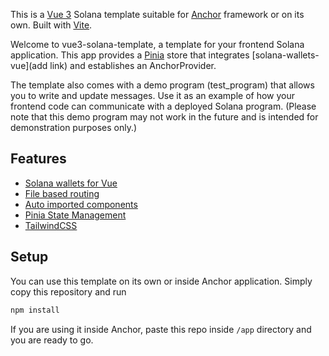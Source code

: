 
This is a [Vue 3](https://github.com/vuejs/core) Solana template suitable for [Anchor](https://github.com/coral-xyz/anchor) framework or on its own. Built with [Vite](https://github.com/vitejs/vite).

Welcome to vue3-solana-template, a template for your frontend Solana application. This app provides a [Pinia](https://pinia.vuejs.org/) store that integrates [solana-wallets-vue](add link) and establishes an AnchorProvider.

The template also comes with a demo program (test_program) that allows you to write and update messages. Use it as an example of how your frontend code can communicate with a deployed Solana program. (Please note that this demo program may not work in the future and is intended for demonstration purposes only.)


## Features
 - [Solana wallets for Vue](https://github.com/lorisleiva/solana-wallets-vue)
 - [File based routing](https://github.com/hannoeru/vite-plugin-pages)
 - [Auto imported components ](https://github.com/antfu/unplugin-vue-components)
-  [Pinia State Management](https://pinia.vuejs.org/)
-  [TailwindCSS](https://tailwindcss.com/)

## Setup
You can use this template on its own or inside Anchor application. Simply copy this repository and run

```bash
npm install
```

If you are using it inside Anchor, paste this repo inside `/app` directory and you are ready to go.